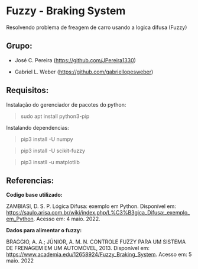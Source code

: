 # Fuzzy - Braking System

Resolvendo problema de freagem de carro usando a logica difusa (Fuzzy)

## Grupo:

 - José C. Pereira (https://github.com/JPereira1330)

 - Gabriel L. Weber (https://github.com/gabriellopesweber)

## Requisitos:

 Instalação do gerenciador de pacotes do python:
 > sudo apt install python3-pip

 Instalando dependencias:
 > pip3 install -U numpy

 > pip3 install -U scikit-fuzzy

 > pip3 insatll -u matplotlib

## Referencias:

**Codigo base utilizado:**

ZAMBIASI, D. S. P. Lógica Difusa: exemplo em Python. Disponível em: <https://saulo.arisa.com.br/wiki/index.php/L%C3%B3gica_Difusa:_exemplo_em_Python>. Acesso em: 4 maio. 2022.


**Dados para alimentar o fuzzy:**

BRAGGIO, A. A.; JÚNIOR, A. M. N. CONTROLE FUZZY PARA UM SISTEMA DE FRENAGEM EM UM AUTOMÓVEL, 2013. Disponível em: <https://www.academia.edu/12658924/Fuzzy_Braking_System>. Acesso em: 5 maio. 2022


